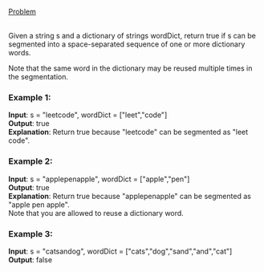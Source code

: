 [Problem](https://leetcode.com/problems/word-break/description/?envType=study-plan-v2&envId=top-interview-150)<br/><br/>

Given a string s and a dictionary of strings wordDict, return true if s can be segmented into a space-separated sequence of one or more dictionary words.<br/>

Note that the same word in the dictionary may be reused multiple times in the segmentation.<br/>

### Example 1:

**Input**: s = "leetcode", wordDict = ["leet","code"]<br/>
**Output**: true<br/>
**Explanation**: Return true because "leetcode" can be segmented as "leet code".<br/>

### Example 2:

**Input**: s = "applepenapple", wordDict = ["apple","pen"]<br/>
**Output**: true<br/>
**Explanation**: Return true because "applepenapple" can be segmented as "apple pen apple".<br/>
Note that you are allowed to reuse a dictionary word.<br/>

### Example 3:

**Input**: s = "catsandog", wordDict = ["cats","dog","sand","and","cat"]<br/>
**Output**: false<br/>